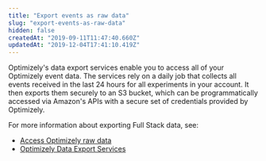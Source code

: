 ```yaml
---
title: "Export events as raw data"
slug: "export-events-as-raw-data"
hidden: false
createdAt: "2019-09-11T11:47:40.660Z"
updatedAt: "2019-12-04T17:41:10.419Z"
---
```

Optimizely's data export services enable you to access all of your Optimizely event data. The services rely on a daily job that collects all events received in the last 24 hours for all experiments in your account. It then exports them securely to an S3 bucket, which can be programmatically accessed via Amazon's APIs with a secure set of credentials provided by Optimizely.

For more information about exporting Full Stack data, see:
 - [Access Optimizely raw data](https://help.optimizely.com/Analyze_Results/Access_Optimizely_raw_data) 
 - [Optimizely Data Export Services](https://developers.optimizely.com/x/events/export/index.html)